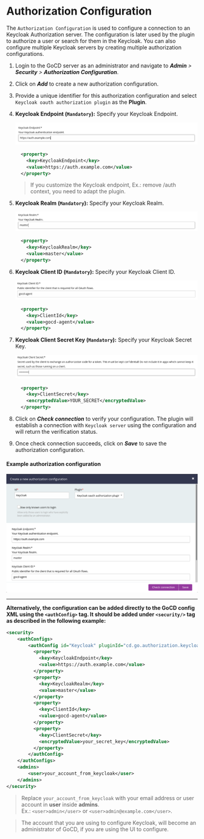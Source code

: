 # Authorization Configuration

The `Authorization Configuration` is used to configure a connection to an Keycloak Authorization server. The configuration is later used by the plugin to authorize a user or search for them in the Keycloak. You can also configure multiple Keycloak servers by creating multiple authorization configurations.

1. Login to the GoCD server as an administrator and navigate to **_Admin_** _>_ **_Security_** _>_ **_Authorization Configuration_**.  
2. Click on **_Add_** to create a new authorization configuration.  
3. Provide a unique identifier for this authorization configuration and select `Keycloak oauth authorization plugin` as the **Plugin**.

4. **Keycloak Endpoint (`Mandatory`):** Specify your Keycloak Endpoint.

    ![Keycloak Endpoint](images/keycloak_endpoint.png?raw=true "Keycloak Endpoint")

    ```xml
      <property>
        <key>KeycloakEndpoint</key>
        <value>https://auth.example.com</value>
      </property>
    ```
   > If you customize the Keycloak endpoint, Ex.: remove /auth context, you need to adapt the plugin.

5. **Keycloak Realm (`Mandatory`):** Specify your Keycloak Realm.

    ![Realm](images/keycloak_realm.png?raw=true "Realm")

    ```xml
      <property>
        <key>KeycloakRealm</key>
        <value>master</value>
      </property>
    ```

6. **Keycloak Client ID  (`Mandatory`):**  Specify your Keycloak Client ID.

    ![Client ID](images/keycloak_clientid.png?raw=true "Client ID")

    ```xml
      <property>
        <key>ClientId</key>
        <value>gocd-agent</value>
      </property>
    ```

7. **Keycloak Client Secret Key  (`Mandatory`):**  Specify your Keycloak Secret Key.

    ![Secret Key](images/keycloak_secretkey.png?raw=true "Secret Key")

    ```xml
      <property>
        <key>ClientSecret</key>
        <encryptedValue>YOUR_SECRET</encryptedValue>
      </property>
    ```

8. Click on **_Check connection_** to verify your configuration. The plugin will establish a connection with `Keycloak server` using the configuration and will return the verification status.

9. Once check connection succeeds, click on **_Save_** to save the authorization configuration.

#### Example authorization configuration

![Authorization configuration](images/keycloak_config.png?raw=true "Authorization configuration")

<hr/>

**Alternatively, the configuration can be added directly to the GoCD config XML using the `<authConfig>` tag.  It  should be added under `<security/>` tag as described in the following example:**

```xml
<security>
    <authConfigs>
        <authConfig id="Keycloak" pluginId="cd.go.authorization.keycloak">
          <property>
            <key>KeycloakEndpoint</key>
            <value>https://auth.example.com</value>
          </property>
          <property>
            <key>KeycloakRealm</key>
            <value>master</value>
          </property>
          <property>
            <key>ClientId</key>
            <value>gocd-agent</value>
          </property>
          <property>
            <key>ClientSecret</key>
            <encryptedValue>your_secret_key</encryptedValue>
          </property>
        </authConfig>
    </authConfigs>
    <admins>
        <user>your_account_from_keycloak</user>
    </admins>
</security>
```
> Replace `your_account_from_keycloak` with your email address or user account in **user** inside **admins**.  
>Ex.: `<user>admin</user>` or `<user>admin@example.com</user>`. 

> The account that you are using to configure Keycloak, will become an administrator of GoCD, if you are using the UI to configure.